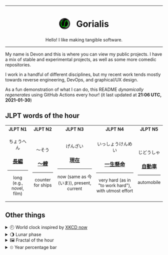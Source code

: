 ***

<h1 align="center">
<sub>
    <img src="readme/resources/avatar.png" height="36">
</sub>
&nbsp;
Gorialis
</h1>
<p align="center">
Hello! I like making tangible software.
</p>

***

My name is Devon and this is where you can view my public projects. I have a mix of stable and experimental projects, as well as some more comedic repositories.

I work in a handful of different disciplines, but my recent work tends mostly towards reverse engineering, DevOps, and graphical/UX design.

As a fun demonstration of what I can do, this README *dynamically regenerates* using GitHub Actions every hour! (it last updated at **21:06 UTC, 2021-01-30**)

<h2>JLPT words of the hour</h2>
<table>
    <tr>
        <th>JLPT N1</th>
        <th>JLPT N2</th>
        <th>JLPT N3</th>
        <th>JLPT N4</th>
        <th>JLPT N5</th>
    </tr>
    <tr>
        <td>
            <p align="center">ちょうへん</p>
            <h3 align="center"><b><a href="https://jisho.org/search/%E9%95%B7%E7%B7%A8">長編</a></b></h3>
            <hr>
            <p align="center">long (e.g.,<wbr> novel,<wbr> film)</p>
        </td>
        <td>
            <p align="center">～そう</p>
            <h3 align="center"><b><a href="https://jisho.org/search/%EF%BD%9E%E8%89%98">～艘</a></b></h3>
            <hr>
            <p align="center">counter for ships</p>
        </td>
        <td>
            <p align="center">げんざい</p>
            <h3 align="center"><b><a href="https://jisho.org/search/%E7%8F%BE%E5%9C%A8">現在</a></b></h3>
            <hr>
            <p align="center">now (same as 今 (いま)),<wbr> present,<wbr> current</p>
        </td>
        <td>
            <p align="center">いっしょうけんめい</p>
            <h3 align="center"><b><a href="https://jisho.org/search/%E4%B8%80%E7%94%9F%E6%87%B8%E5%91%BD">一生懸命</a></b></h3>
            <hr>
            <p align="center">very hard (as in "to work hard"),<wbr> with utmost effort</p>
        </td>
        <td>
            <p align="center">じどうしゃ</p>
            <h3 align="center"><b><a href="https://jisho.org/search/%E8%87%AA%E5%8B%95%E8%BB%8A">自動車</a></b></h3>
            <hr>
            <p align="center">automobile</p>
        </td>
    </tr>
</table>

<h2>Other things</h2>
<details>
<summary>🕘  World clock inspired by <a href="https://xkcd.com/now">XKCD now</a></summary>

> <img src="generated/now.png" width="512">

</details>
<details>
<summary>🌖 Lunar phase</summary>

The moon is approximately 61.88% through its phase (Waning Gibbous).

</details>
<details>
<summary>&#x1f5bc; Fractal of the hour</summary>

> <img src="generated/fractal.png" width="512">

</details>
<details>
<summary>&#x23f2; Year percentage bar</summary>
<pre><code>2021 [█▁▁▁▁▁▁▁▁▁▁▁▁▁▁▁▁▁▁▁] 8.19%</code></pre>
</details>
